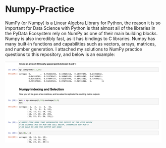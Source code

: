 # Numpy-Practice

NumPy (or Numpy) is a Linear Algebra Library for Python, the reason it is so important for Data Science with Python is that almost all of the libraries in the PyData Ecosystem rely on NumPy as one of their main building blocks. Numpy is also incredibly fast, as it has bindings to C libraries. Numpy has many built-in functions and capabilities such as vectors, arrays, matrices, and number generation. I attached my solutions to NumPy practice questions to this repository, and below is an example:

![Lesson2_example.png](Lesson2_example.png)

